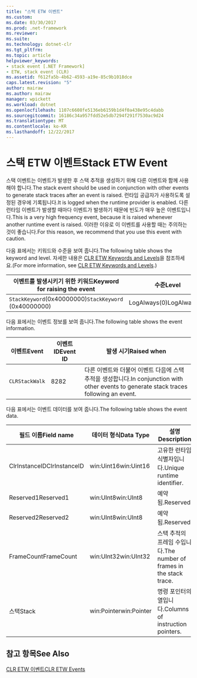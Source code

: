 ```yaml
---
title: "스택 ETW 이벤트"
ms.custom: 
ms.date: 03/30/2017
ms.prod: .net-framework
ms.reviewer: 
ms.suite: 
ms.technology: dotnet-clr
ms.tgt_pltfrm: 
ms.topic: article
helpviewer_keywords:
- stack event [.NET Framework]
- ETW, stack event (CLR)
ms.assetid: f612fa5b-4b62-4593-a19e-85c9b1018dce
caps.latest.revision: "5"
author: mairaw
ms.author: mairaw
manager: wpickett
ms.workload: dotnet
ms.openlocfilehash: 1107c6608fe5136eb6159b1d4f0a438e95c4dabb
ms.sourcegitcommit: 16186c34a957fdd52e5db7294f291f7530ac9d24
ms.translationtype: MT
ms.contentlocale: ko-KR
ms.lasthandoff: 12/22/2017
---
```

# <a name="stack-etw-event"></a><span data-ttu-id="08786-102">스택 ETW 이벤트</span><span class="sxs-lookup"><span data-stu-id="08786-102">Stack ETW Event</span></span>
<span data-ttu-id="08786-103">스택 이벤트는 이벤트가 발생한 후 스택 추적을 생성하기 위해 다른 이벤트와 함께 사용해야 합니다.</span><span class="sxs-lookup"><span data-stu-id="08786-103">The stack event should be used in conjunction with other events to generate stack traces after an event is raised.</span></span> <span data-ttu-id="08786-104">런타임 공급자가 사용하도록 설정된 경우에 기록됩니다.</span><span class="sxs-lookup"><span data-stu-id="08786-104">It is logged when the runtime provider is enabled.</span></span> <span data-ttu-id="08786-105">다른 런타임 이벤트가 발생할 때마다 이벤트가 발생하기 때문에 빈도가 매우 높은 이벤트입니다.</span><span class="sxs-lookup"><span data-stu-id="08786-105">This is a very high frequency event, because it is raised whenever another runtime event is raised.</span></span> <span data-ttu-id="08786-106">이러한 이유로 이 이벤트를 사용할 때는 주의하는 것이 좋습니다.</span><span class="sxs-lookup"><span data-stu-id="08786-106">For this reason, we recommend that you use this event with caution.</span></span>  
  
 <span data-ttu-id="08786-107">다음 표에서는 키워드와 수준을 보여 줍니다.</span><span class="sxs-lookup"><span data-stu-id="08786-107">The following table shows the keyword and level.</span></span> <span data-ttu-id="08786-108">자세한 내용은 [CLR ETW Keywords and Levels](../../../docs/framework/performance/clr-etw-keywords-and-levels.md)을 참조하세요.</span><span class="sxs-lookup"><span data-stu-id="08786-108">(For more information, see [CLR ETW Keywords and Levels](../../../docs/framework/performance/clr-etw-keywords-and-levels.md).)</span></span>  
  
|<span data-ttu-id="08786-109">이벤트를 발생시키기 위한 키워드</span><span class="sxs-lookup"><span data-stu-id="08786-109">Keyword for raising the event</span></span>|<span data-ttu-id="08786-110">수준</span><span class="sxs-lookup"><span data-stu-id="08786-110">Level</span></span>|  
|-----------------------------------|-----------|  
|<span data-ttu-id="08786-111">`StackKeyword`(0x40000000)</span><span class="sxs-lookup"><span data-stu-id="08786-111">`StackKeyword` (0x40000000)</span></span>|<span data-ttu-id="08786-112">LogAlways(0)</span><span class="sxs-lookup"><span data-stu-id="08786-112">LogAlways(0)</span></span>|  
  
 <span data-ttu-id="08786-113">다음 표에서는 이벤트 정보를 보여 줍니다.</span><span class="sxs-lookup"><span data-stu-id="08786-113">The following table shows the event information.</span></span>  
  
|<span data-ttu-id="08786-114">이벤트</span><span class="sxs-lookup"><span data-stu-id="08786-114">Event</span></span>|<span data-ttu-id="08786-115">이벤트 ID</span><span class="sxs-lookup"><span data-stu-id="08786-115">Event ID</span></span>|<span data-ttu-id="08786-116">발생 시기</span><span class="sxs-lookup"><span data-stu-id="08786-116">Raised when</span></span>|  
|-----------|--------------|-----------------|  
|`CLRStackWalk`|<span data-ttu-id="08786-117">82</span><span class="sxs-lookup"><span data-stu-id="08786-117">82</span></span>|<span data-ttu-id="08786-118">다른 이벤트와 더불어 이벤트 다음에 스택 추적을 생성합니다.</span><span class="sxs-lookup"><span data-stu-id="08786-118">In conjunction with other events to generate stack traces following an event.</span></span>|  
  
 <span data-ttu-id="08786-119">다음 표에서는 이벤트 데이터를 보여 줍니다.</span><span class="sxs-lookup"><span data-stu-id="08786-119">The following table shows the event data.</span></span>  
  
|<span data-ttu-id="08786-120">필드 이름</span><span class="sxs-lookup"><span data-stu-id="08786-120">Field name</span></span>|<span data-ttu-id="08786-121">데이터 형식</span><span class="sxs-lookup"><span data-stu-id="08786-121">Data Type</span></span>|<span data-ttu-id="08786-122">설명</span><span class="sxs-lookup"><span data-stu-id="08786-122">Description</span></span>|  
|----------------|---------------|-----------------|  
|<span data-ttu-id="08786-123">ClrInstanceID</span><span class="sxs-lookup"><span data-stu-id="08786-123">ClrInstanceID</span></span>|<span data-ttu-id="08786-124">win:Uint16</span><span class="sxs-lookup"><span data-stu-id="08786-124">win:Uint16</span></span>|<span data-ttu-id="08786-125">고유한 런타임 식별자입니다.</span><span class="sxs-lookup"><span data-stu-id="08786-125">Unique runtime identifier.</span></span>|  
|<span data-ttu-id="08786-126">Reserved1</span><span class="sxs-lookup"><span data-stu-id="08786-126">Reserved1</span></span>|<span data-ttu-id="08786-127">win:UInt8</span><span class="sxs-lookup"><span data-stu-id="08786-127">win:UInt8</span></span>|<span data-ttu-id="08786-128">예약됨.</span><span class="sxs-lookup"><span data-stu-id="08786-128">Reserved.</span></span>|  
|<span data-ttu-id="08786-129">Reserved2</span><span class="sxs-lookup"><span data-stu-id="08786-129">Reserved2</span></span>|<span data-ttu-id="08786-130">win:UInt8</span><span class="sxs-lookup"><span data-stu-id="08786-130">win:UInt8</span></span>|<span data-ttu-id="08786-131">예약됨.</span><span class="sxs-lookup"><span data-stu-id="08786-131">Reserved.</span></span>|  
|<span data-ttu-id="08786-132">FrameCount</span><span class="sxs-lookup"><span data-stu-id="08786-132">FrameCount</span></span>|<span data-ttu-id="08786-133">win:UInt32</span><span class="sxs-lookup"><span data-stu-id="08786-133">win:UInt32</span></span>|<span data-ttu-id="08786-134">스택 추적의 프레임 수입니다.</span><span class="sxs-lookup"><span data-stu-id="08786-134">The number of frames in the stack trace.</span></span>|  
|<span data-ttu-id="08786-135">스택</span><span class="sxs-lookup"><span data-stu-id="08786-135">Stack</span></span>|<span data-ttu-id="08786-136">win:Pointer</span><span class="sxs-lookup"><span data-stu-id="08786-136">win:Pointer</span></span>|<span data-ttu-id="08786-137">명령 포인터의 열입니다.</span><span class="sxs-lookup"><span data-stu-id="08786-137">Columns of instruction pointers.</span></span>|  
  
## <a name="see-also"></a><span data-ttu-id="08786-138">참고 항목</span><span class="sxs-lookup"><span data-stu-id="08786-138">See Also</span></span>  
 [<span data-ttu-id="08786-139">CLR ETW 이벤트</span><span class="sxs-lookup"><span data-stu-id="08786-139">CLR ETW Events</span></span>](../../../docs/framework/performance/clr-etw-events.md)
